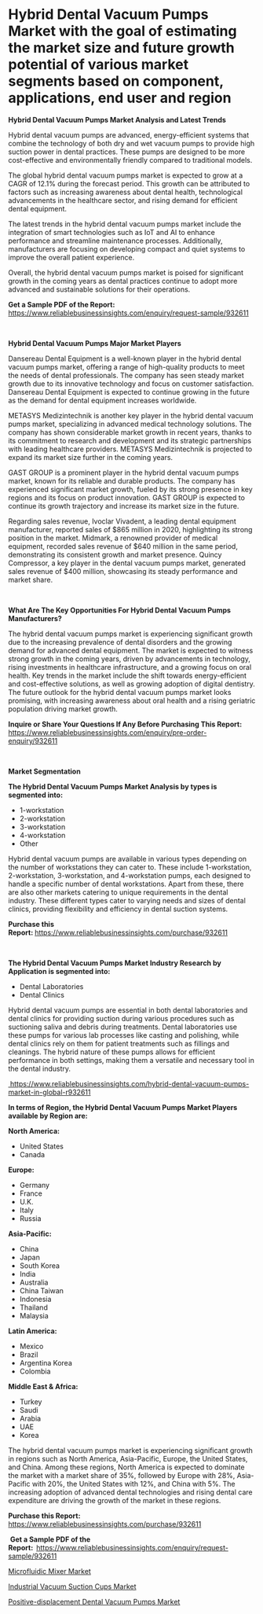 <p><h1>Hybrid Dental Vacuum Pumps Market with the goal of estimating the market size and future growth potential of various market segments based on component, applications, end user and region</h1></p><p><strong>Hybrid Dental Vacuum Pumps Market Analysis and Latest Trends</strong></p>
<p><p>Hybrid dental vacuum pumps are advanced, energy-efficient systems that combine the technology of both dry and wet vacuum pumps to provide high suction power in dental practices. These pumps are designed to be more cost-effective and environmentally friendly compared to traditional models.</p><p>The global hybrid dental vacuum pumps market is expected to grow at a CAGR of 12.1% during the forecast period. This growth can be attributed to factors such as increasing awareness about dental health, technological advancements in the healthcare sector, and rising demand for efficient dental equipment.</p><p>The latest trends in the hybrid dental vacuum pumps market include the integration of smart technologies such as IoT and AI to enhance performance and streamline maintenance processes. Additionally, manufacturers are focusing on developing compact and quiet systems to improve the overall patient experience.</p><p>Overall, the hybrid dental vacuum pumps market is poised for significant growth in the coming years as dental practices continue to adopt more advanced and sustainable solutions for their operations.</p></p>
<p><strong>Get a Sample PDF of the Report:&nbsp;</strong> <a href="https://www.reliablebusinessinsights.com/enquiry/request-sample/932611">https://www.reliablebusinessinsights.com/enquiry/request-sample/932611</a></p>
<p>&nbsp;</p>
<p><strong>Hybrid Dental Vacuum Pumps Major Market Players</strong></p>
<p><p>Dansereau Dental Equipment is a well-known player in the hybrid dental vacuum pumps market, offering a range of high-quality products to meet the needs of dental professionals. The company has seen steady market growth due to its innovative technology and focus on customer satisfaction. Dansereau Dental Equipment is expected to continue growing in the future as the demand for dental equipment increases worldwide.</p><p>METASYS Medizintechnik is another key player in the hybrid dental vacuum pumps market, specializing in advanced medical technology solutions. The company has shown considerable market growth in recent years, thanks to its commitment to research and development and its strategic partnerships with leading healthcare providers. METASYS Medizintechnik is projected to expand its market size further in the coming years.</p><p>GAST GROUP is a prominent player in the hybrid dental vacuum pumps market, known for its reliable and durable products. The company has experienced significant market growth, fueled by its strong presence in key regions and its focus on product innovation. GAST GROUP is expected to continue its growth trajectory and increase its market size in the future.</p><p>Regarding sales revenue, Ivoclar Vivadent, a leading dental equipment manufacturer, reported sales of $865 million in 2020, highlighting its strong position in the market. Midmark, a renowned provider of medical equipment, recorded sales revenue of $640 million in the same period, demonstrating its consistent growth and market presence. Quincy Compressor, a key player in the dental vacuum pumps market, generated sales revenue of $400 million, showcasing its steady performance and market share.</p></p>
<p>&nbsp;</p>
<p><strong>What Are The Key Opportunities For Hybrid Dental Vacuum Pumps Manufacturers?</strong></p>
<p><p>The hybrid dental vacuum pumps market is experiencing significant growth due to the increasing prevalence of dental disorders and the growing demand for advanced dental equipment. The market is expected to witness strong growth in the coming years, driven by advancements in technology, rising investments in healthcare infrastructure, and a growing focus on oral health. Key trends in the market include the shift towards energy-efficient and cost-effective solutions, as well as growing adoption of digital dentistry. The future outlook for the hybrid dental vacuum pumps market looks promising, with increasing awareness about oral health and a rising geriatric population driving market growth.</p></p>
<p><strong>Inquire or Share Your Questions If Any Before Purchasing This Report:</strong> <a href="https://www.reliablebusinessinsights.com/enquiry/pre-order-enquiry/932611">https://www.reliablebusinessinsights.com/enquiry/pre-order-enquiry/932611</a></p>
<p>&nbsp;</p>
<p><strong>Market Segmentation</strong></p>
<p><strong>The Hybrid Dental Vacuum Pumps Market Analysis by types is segmented into:</strong></p>
<p><ul><li>1-workstation</li><li>2-workstation</li><li>3-workstation</li><li>4-workstation</li><li>Other</li></ul></p>
<p><p>Hybrid dental vacuum pumps are available in various types depending on the number of workstations they can cater to. These include 1-workstation, 2-workstation, 3-workstation, and 4-workstation pumps, each designed to handle a specific number of dental workstations. Apart from these, there are also other markets catering to unique requirements in the dental industry. These different types cater to varying needs and sizes of dental clinics, providing flexibility and efficiency in dental suction systems.</p></p>
<p><strong>Purchase this Report:&nbsp;</strong><a href="https://www.reliablebusinessinsights.com/purchase/932611">https://www.reliablebusinessinsights.com/purchase/932611</a></p>
<p>&nbsp;</p>
<p><strong>The Hybrid Dental Vacuum Pumps Market Industry Research by Application is segmented into:</strong></p>
<p><ul><li>Dental Laboratories</li><li>Dental Clinics</li></ul></p>
<p><p>Hybrid dental vacuum pumps are essential in both dental laboratories and dental clinics for providing suction during various procedures such as suctioning saliva and debris during treatments. Dental laboratories use these pumps for various lab processes like casting and polishing, while dental clinics rely on them for patient treatments such as fillings and cleanings. The hybrid nature of these pumps allows for efficient performance in both settings, making them a versatile and necessary tool in the dental industry.</p></p>
<p><a href="https://www.reliablebusinessinsights.com/hybrid-dental-vacuum-pumps-market-in-global-r932611">&nbsp;https://www.reliablebusinessinsights.com/hybrid-dental-vacuum-pumps-market-in-global-r932611</a></p>
<p><strong>In terms of Region, the Hybrid Dental Vacuum Pumps Market Players available by Region are:</strong></p>
<p>
    <p> <strong> North America: </strong>
        <ul>
            <li>United States</li>
            <li>Canada</li>
        </ul>
        </p> 
    <p> <strong> Europe: </strong>
        <ul>
            <li>Germany</li>
            <li>France</li>
            <li>U.K.</li>
            <li>Italy</li>
            <li>Russia</li>
        </ul>
        </p> 
    <p> <strong> Asia-Pacific: </strong>
        <ul>
            <li>China</li>
            <li>Japan</li>
            <li>South Korea</li>
            <li>India</li>
            <li>Australia</li>
            <li>China Taiwan</li>
            <li>Indonesia</li>
            <li>Thailand</li>
            <li>Malaysia</li>
        </ul>
        </p> 
    <p> <strong> Latin America: </strong>
        <ul>
            <li>Mexico</li>
            <li>Brazil</li>
            <li>Argentina Korea</li>
            <li>Colombia</li>
        </ul>
        </p> 
    <p> <strong> Middle East & Africa: </strong>
        <ul>
            <li>Turkey</li>
            <li>Saudi</li>
            <li>Arabia</li>
            <li>UAE</li>
            <li>Korea</li>
        </ul>
    </p>
    </p>
<p><p>The hybrid dental vacuum pumps market is experiencing significant growth in regions such as North America, Asia-Pacific, Europe, the United States, and China. Among these regions, North America is expected to dominate the market with a market share of 35%, followed by Europe with 28%, Asia-Pacific with 20%, the United States with 12%, and China with 5%. The increasing adoption of advanced dental technologies and rising dental care expenditure are driving the growth of the market in these regions.</p></p>
<p><strong>Purchase this Report: </strong><a href="https://www.reliablebusinessinsights.com/purchase/932611">https://www.reliablebusinessinsights.com/purchase/932611</a></p>
<p>&nbsp;<strong>Get a Sample PDF of the Report:&nbsp;&nbsp;</strong><a href="https://www.reliablebusinessinsights.com/enquiry/request-sample/932611">https://www.reliablebusinessinsights.com/enquiry/request-sample/932611</a></p>
<p><strong></strong></p>
<p><p><a href="https://www.linkedin.com/pulse/microfluidic-mixer-market-report-reveals-latest-trends-growth-wxp8e">Microfluidic Mixer Market</a></p><p><a href="https://www.linkedin.com/pulse/industrial-vacuum-suction-cups-market-insights-cagr-trends-growth-1qaze">Industrial Vacuum Suction Cups Market</a></p><p><a href="https://github.com/mabutironaldo/Market-Research-Report-List-4/blob/main/positive-displacement-dental-vacuum-pumps-market.md">Positive-displacement Dental Vacuum Pumps Market</a></p></p>
